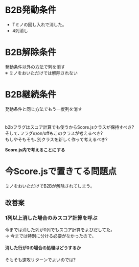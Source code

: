 # B2B発動条件
* Tミノの回し入れで消した｡
* 4列消し

# B2B解除条件
発動条件以外の方法で列を消す  
※ ミノをおいただけでは解除されない  


# B2B継続条件
発動条件と同じ方法でもう一度列を消す

# 
b2bフラグはスコア計算でも使うからScore.jsクラスが保持すべき?  
そして､フラグのon/offもこのクラスが考えるべき?  
もしやそもそも､別クラスを新しく作って考えるべき?

**Score.js内で考えることにする**

# 今Score.jsで置きてる問題点
ミノをおいただけでB2Bが解除されてしまう｡  

## 改善案
### 1列以上消した場合のみスコア計算を呼ぶ
今までは消した列が0列でもスコア計算をよびだしてた｡  
-> 今までは特別に分ける必要がなかったので｡  

#### 消した行が0の場合の処理はどうするか
そもそも速攻リターンでよいのでは?